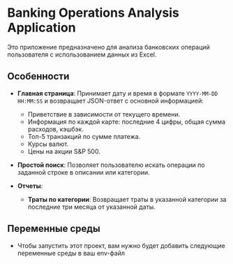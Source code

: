 # Banking Operations Analysis Application

Это приложение предназначено для анализа банковских операций пользователя с использованием данных из Excel.

## Особенности

- **Главная страница**: Принимает дату и время в формате `YYYY-MM-DD HH:MM:SS` и возвращает JSON-ответ с основной информацией:
  - Приветствие в зависимости от текущего времени.
  - Информация по каждой карте: последние 4 цифры, общая сумма расходов, кэшбэк.
  - Топ-5 транзакций по сумме платежа.
  - Курсы валют.
  - Цены на акции S&P 500.

- **Простой поиск**: Позволяет пользователю искать операции по заданной строке в описании или категории.

- **Отчеты**:
  - **Траты по категории**: Возвращает траты в указанной категории за последние три месяца от указанной даты.

## Переменные среды

-  Чтобы запустить этот проект, вам нужно будет добавить следующие переменные среды в ваш env-файл